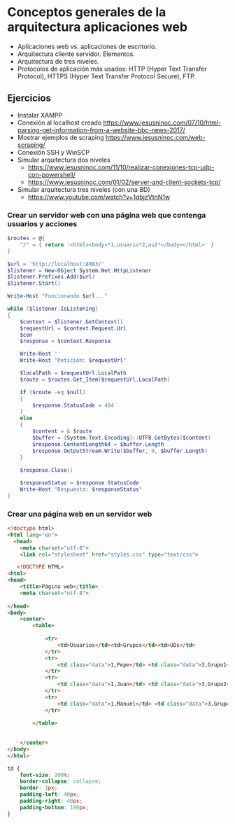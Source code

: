 # Conceptos generales de la arquitectura aplicaciones web
- Aplicaciones web vs. aplicaciones de escritorio.
- Arquitectura cliente servidor. Elementos.
- Arquitectura de tres niveles.
- Protocolos de aplicación más usados: HTTP (Hyper Text Transfer Protocol), HTTPS (Hyper Text Transfer Protocol Secure), FTP. 

## Ejercicios
- Instalar XAMPP
- Conexión al localhost creado https://www.jesusninoc.com/07/10/html-parsing-get-information-from-a-website-bbc-news-2017/
- Mostrar ejemplos de scraping https://www.jesusninoc.com/web-scraping/
- Conexión SSH y WinSCP
- Simular arquitectura dos niveles
  - https://www.jesusninoc.com/11/10/realizar-conexiones-tcp-udp-con-powershell/
  - https://www.jesusninoc.com/01/02/server-and-client-sockets-tcp/
- Simular arquitectura tres niveles (con una BD)
  - https://www.youtube.com/watch?v=1qbjzVtnN1w

### Crear un servidor web con una página web que contenga usuarios y acciones
```PowerShell
$routes = @{
    "/" = { return '<html><body>*1,usuario*2,ou1*</body></html>' }
}

$url = 'http://localhost:8083/'
$listener = New-Object System.Net.HttpListener
$listener.Prefixes.Add($url)
$listener.Start()

Write-Host "Funcionando $url..."

while ($listener.IsListening)
{
    $context = $listener.GetContext()
    $requestUrl = $context.Request.Url
    $con
    $response = $context.Response

    Write-Host ''
    Write-Host "Petición: $requestUrl"

    $localPath = $requestUrl.LocalPath
    $route = $routes.Get_Item($requestUrl.LocalPath)

    if ($route -eq $null)
    {
        $response.StatusCode = 404
    }
    else
    {
        $content = & $route
        $buffer = [System.Text.Encoding]::UTF8.GetBytes($content)
        $response.ContentLength64 = $buffer.Length
        $response.OutputStream.Write($buffer, 0, $buffer.Length)
    }
    
    $response.Close()

    $responseStatus = $response.StatusCode
    Write-Host "Respuesta: $responseStatus"
}
```
### Crear una página web en un servidor web
```HTML
<!doctype html>
<html lang="en">
  <head>
    <meta charset="utf-8">
	<link rel="stylesheet" href="styles.css" type="text/css">

   <!DOCTYPE HTML>
<html>
<head>
	<title>Página web</title>
	<meta charset="utf-8">
  
</head>
<body>
    <center>
		<table>
		
			<tr>
				<td>Usuarios</td><td>Grupos</td><td>UOs</td>
			</tr>
			<tr>
				<td class="data">1,Pepe</td> <td class="data">3,Grupo1</td> <td class="data">4,UnidadPrueba1</td>
			</tr>
			<tr>
				<td class="data">1,Juan</td> <td class="data">3,Grupo2</td> <td class="data">4,UnidadPrueba2</td>
			</tr>
			<tr>
				<td class="data">1,Manuel</td> <td class="data">3,Grupo3</td><td class="data">4,UnidadPrueba3</td>
			</tr>
		
		</table>
	
	
	</center>
</body>
</html>
```
```CSS
td {
	font-size: 200%;
	border-collapse: collapse;
    border: 1px;
    padding-left: 40px;
    padding-right: 40px;
    padding-bottom: 100px;
}
```
